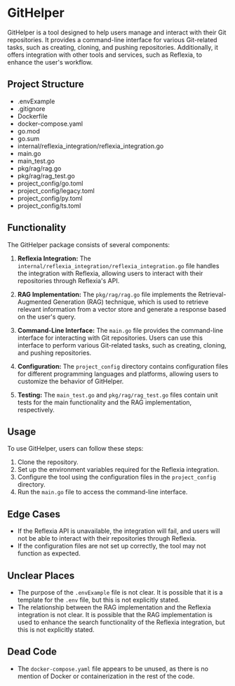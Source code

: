 # GitHelper

GitHelper is a tool designed to help users manage and interact with their Git repositories. It provides a command-line interface for various Git-related tasks, such as creating, cloning, and pushing repositories. Additionally, it offers integration with other tools and services, such as Reflexia, to enhance the user's workflow.

## Project Structure

- .envExample
- .gitignore
- Dockerfile
- docker-compose.yaml
- go.mod
- go.sum
- internal/reflexia_integration/reflexia_integration.go
- main.go
- main_test.go
- pkg/rag/rag.go
- pkg/rag/rag_test.go
- project_config/go.toml
- project_config/legacy.toml
- project_config/py.toml
- project_config/ts.toml

## Functionality

The GitHelper package consists of several components:

1. **Reflexia Integration:** The `internal/reflexia_integration/reflexia_integration.go` file handles the integration with Reflexia, allowing users to interact with their repositories through Reflexia's API.

2. **RAG Implementation:** The `pkg/rag/rag.go` file implements the Retrieval-Augmented Generation (RAG) technique, which is used to retrieve relevant information from a vector store and generate a response based on the user's query.

3. **Command-Line Interface:** The `main.go` file provides the command-line interface for interacting with Git repositories. Users can use this interface to perform various Git-related tasks, such as creating, cloning, and pushing repositories.

4. **Configuration:** The `project_config` directory contains configuration files for different programming languages and platforms, allowing users to customize the behavior of GitHelper.

5. **Testing:** The `main_test.go` and `pkg/rag/rag_test.go` files contain unit tests for the main functionality and the RAG implementation, respectively.

## Usage

To use GitHelper, users can follow these steps:

1. Clone the repository.
2. Set up the environment variables required for the Reflexia integration.
3. Configure the tool using the configuration files in the `project_config` directory.
4. Run the `main.go` file to access the command-line interface.

## Edge Cases

- If the Reflexia API is unavailable, the integration will fail, and users will not be able to interact with their repositories through Reflexia.
- If the configuration files are not set up correctly, the tool may not function as expected.

## Unclear Places

- The purpose of the `.envExample` file is not clear. It is possible that it is a template for the `.env` file, but this is not explicitly stated.
- The relationship between the RAG implementation and the Reflexia integration is not clear. It is possible that the RAG implementation is used to enhance the search functionality of the Reflexia integration, but this is not explicitly stated.

## Dead Code

- The `docker-compose.yaml` file appears to be unused, as there is no mention of Docker or containerization in the rest of the code.

